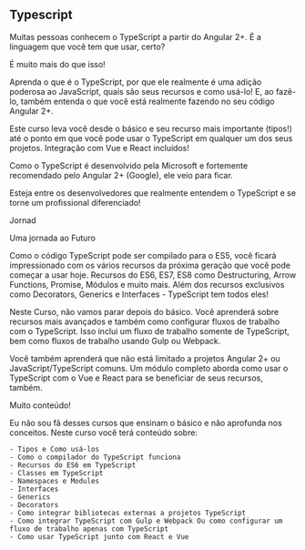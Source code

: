 ## Typescript

Muitas pessoas conhecem o TypeScript a partir do Angular 2+. É a linguagem que você tem que usar, certo?

É muito mais do que isso!

Aprenda o que é o TypeScript, por que ele realmente é uma adição poderosa ao JavaScript, quais são seus recursos e como usá-lo! E, ao fazê-lo, também entenda o que você está realmente fazendo no seu código Angular 2+.

Este curso leva você desde o básico e seu recurso mais importante (tipos!) até o ponto em que você pode usar o TypeScript em qualquer um dos seus projetos. Integração com Vue e React incluídos!

Como o TypeScript é desenvolvido pela Microsoft e fortemente recomendado pelo Angular 2+ (Google), ele veio para ficar.

Esteja entre os desenvolvedores que realmente entendem o TypeScript e se torne um profissional diferenciado!

Jornad

Uma jornada ao Futuro

Como o código TypeScript pode ser compilado para o ES5, você ficará impressionado com os vários recursos da próxima geração que você pode começar a usar hoje. Recursos do ES6, ES7, ES8 como Destructuring, Arrow Functions, Promise, Módulos e muito mais. Além dos recursos exclusivos como Decorators, Generics e Interfaces - TypeScript tem todos eles!

Neste Curso, não vamos parar depois do básico. Você aprenderá sobre recursos mais avançados e também como configurar fluxos de trabalho com o TypeScript. Isso inclui um fluxo de trabalho somente de TypeScript, bem como fluxos de trabalho usando Gulp ou Webpack.

Você também aprenderá que não está limitado a projetos Angular 2+ ou JavaScript/TypeScript comuns. Um módulo completo aborda como usar o TypeScript com o Vue e React para se beneficiar de seus recursos, também.

Muito conteúdo!

Eu não sou fã desses cursos que ensinam o básico e não aprofunda nos conceitos. Neste curso você terá conteúdo sobre:

    - Tipos e Como usá-los
    - Como o compilador do TypeScript funciona
    - Recursos do ES6 em TypeScript
    - Classes em TypeScript
    - Namespaces e Modules
    - Interfaces
    - Generics
    - Decorators
    - Como integrar bibliotecas externas a projetos TypeScript
    - Como integrar TypeScript com Gulp e Webpack Ou como configurar um fluxo de trabalho apenas com TypeScript
    - Como usar TypeScript junto com React e Vue